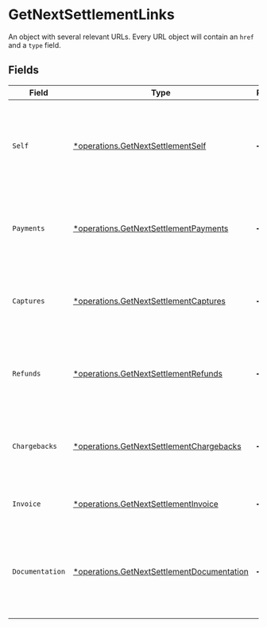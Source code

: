 # GetNextSettlementLinks

An object with several relevant URLs. Every URL object will contain an `href` and a `type` field.


## Fields

| Field                                                                                                   | Type                                                                                                    | Required                                                                                                | Description                                                                                             |
| ------------------------------------------------------------------------------------------------------- | ------------------------------------------------------------------------------------------------------- | ------------------------------------------------------------------------------------------------------- | ------------------------------------------------------------------------------------------------------- |
| `Self`                                                                                                  | [*operations.GetNextSettlementSelf](../../models/operations/getnextsettlementself.md)                   | :heavy_minus_sign:                                                                                      | In v2 endpoints, URLs are commonly represented as objects with an `href` and `type` field.              |
| `Payments`                                                                                              | [*operations.GetNextSettlementPayments](../../models/operations/getnextsettlementpayments.md)           | :heavy_minus_sign:                                                                                      | The API resource URL of the [payments](list-payments) included in this settlement.                      |
| `Captures`                                                                                              | [*operations.GetNextSettlementCaptures](../../models/operations/getnextsettlementcaptures.md)           | :heavy_minus_sign:                                                                                      | The API resource URL of the [captures](list-captures) included in this settlement.                      |
| `Refunds`                                                                                               | [*operations.GetNextSettlementRefunds](../../models/operations/getnextsettlementrefunds.md)             | :heavy_minus_sign:                                                                                      | The API resource URL of the [refunds](list-refunds) deducted from this settlement.                      |
| `Chargebacks`                                                                                           | [*operations.GetNextSettlementChargebacks](../../models/operations/getnextsettlementchargebacks.md)     | :heavy_minus_sign:                                                                                      | The API resource URL of the [chargebacks](list-chargebacks) deducted from this settlement.              |
| `Invoice`                                                                                               | [*operations.GetNextSettlementInvoice](../../models/operations/getnextsettlementinvoice.md)             | :heavy_minus_sign:                                                                                      | The API resource URL of the [invoice](list-invoices).                                                   |
| `Documentation`                                                                                         | [*operations.GetNextSettlementDocumentation](../../models/operations/getnextsettlementdocumentation.md) | :heavy_minus_sign:                                                                                      | In v2 endpoints, URLs are commonly represented as objects with an `href` and `type` field.              |